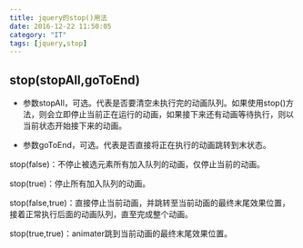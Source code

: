 ```yaml
---
title: jquery的stop()用法  
date: 2016-12-22 11:50:05
category: "IT"
tags: [jquery,stop]
---
```

## stop(stopAll,goToEnd)

* 参数stopAll，可选。代表是否要清空未执行完的动画队列。如果使用stop()方法，则会立即停止当前正在运行的动画，如果接下来还有动画等待执行，则以当前状态开始接下来的动画。

* 参数goToEnd，可选。代表是否直接将正在执行的动画跳转到末状态。


stop(false)：不停止被选元素所有加入队列的动画，仅停止当前的动画。

stop(true)：停止所有加入队列的动画。

stop(false,true)：直接停止当前动画，并跳转至当前动画的最终末尾效果位置，接着正常执行后面的动画队列，直至完成整个动画。

stop(true,true)：animater跳到当前动画的最终末尾效果位置。

